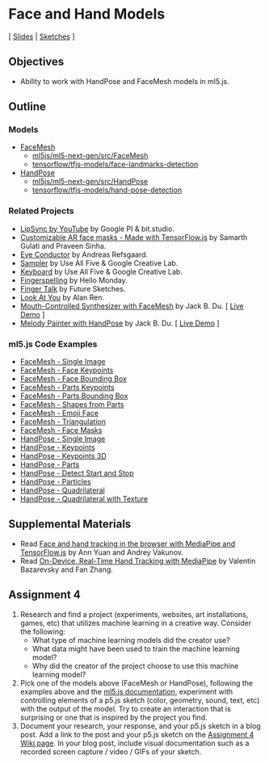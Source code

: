 # Face and Hand Models

[ [Slides](https://docs.google.com/presentation/d/1otYnpKOQG2iwVMPExmTgppvQ6aeKN2UW7HxxcGktJnc/) | [Sketches](https://editor.p5js.org/jackbdu/collections/kjuPKBzeH) ]

## Objectives

-   Ability to work with HandPose and FaceMesh models in ml5.js.

## Outline

### Models

-   [FaceMesh](https://docs.ml5js.org/#/reference/facemesh)
    -   [ml5js/ml5-next-gen/src/FaceMesh](https://github.com/ml5js/ml5-next-gen/tree/main/src/FaceMesh)
    -   [tensorflow/tfjs-models/face-landmarks-detection](https://github.com/tensorflow/tfjs-models/tree/master/face-landmarks-detection)
-   [HandPose](https://docs.ml5js.org/#/reference/handpose)
    -   [ml5js/ml5-next-gen/src/HandPose](https://github.com/ml5js/ml5-next-gen/tree/main/src/HandPose)
    -   [tensorflow/tfjs-models/hand-pose-detection](https://github.com/tensorflow/tfjs-models/tree/master/hand-pose-detection)

### Related Projects

-   [LipSync by YouTube](https://experiments.withgoogle.com/lipsync) by Google PI & bit.studio.
-   [Customizable AR face masks - Made with TensorFlow.js](https://www.youtube.com/watch?v=TpiGFaHC_5U) by Samarth Gulati and Praveen Sinha.
-   [Eye Conductor](https://www.andreasrefsgaard.dk/projects/eye-conductor/) by Andreas Refsgaard.
-   [Sampler](https://experiments.withgoogle.com/sampler) by Use All Five & Google Creative Lab.
-   [Keyboard](https://experiments.withgoogle.com/keyboard) by Use All Five & Google Creative Lab.
-   [Fingerspelling](https://www.hellomonday.com/work/fingerspelling) by Hello Monday.
-   [Finger Talk](https://www.media.mit.edu/projects/finger-talk/overview/) by Future Sketches.
-   [Look At You](https://itp.alan.ooo/classes/ml4w/look-at-you) by Alan Ren.
-   [Mouth-Controlled Synthesizer with FaceMesh](https://www.instagram.com/p/C41i1VQsfs0/) by Jack B. Du. [ [Live Demo](https://editor.p5js.org/jackbdu/full/lNFGj9ENL) ]
-   [Melody Painter with HandPose](https://www.instagram.com/p/C4WozrtsZ4r/) by Jack B. Du. [ [Live Demo](https://editor.p5js.org/jackbdu/full/jIvzImJMb) ]

### ml5.js Code Examples

-   [FaceMesh - Single Image](https://editor.p5js.org/ml5/sketches/lqQZrDJHF)
-   [FaceMesh - Face Keypoints](https://editor.p5js.org/ml5/sketches/lCurUW1TT)
-   [FaceMesh - Face Bounding Box](https://editor.p5js.org/ml5/sketches/fMCIspRD7_)
-   [FaceMesh - Parts Keypoints](https://editor.p5js.org/ml5/sketches/EjynWxazD4)
-   [FaceMesh - Parts Bounding Box](https://editor.p5js.org/ml5/sketches/F9jRILxn2)
-   [FaceMesh - Shapes from Parts](https://editor.p5js.org/ml5/sketches/6qj0M3ElM)
-   [FaceMesh - Emoji Face](https://editor.p5js.org/jackbdu/sketches/yZaBHBH6S)
-   [FaceMesh - Triangulation](https://editor.p5js.org/jackbdu/sketches/J_NYWKtT7)
-   [FaceMesh - Face Masks](https://editor.p5js.org/jackbdu/sketches/O6BB8iRHv)
-   [HandPose - Single Image](https://editor.p5js.org/ml5/sketches/8VK_l3XwE)
-   [HandPose - Keypoints](https://editor.p5js.org/ml5/sketches/QGH3dwJ1A)
-   [HandPose - Keypoints 3D](https://editor.p5js.org/jackbdu/sketches/DZoGg02Sx)
-   [HandPose - Parts](https://editor.p5js.org/ml5/sketches/DNbSiIYKB)
-   [HandPose - Detect Start and Stop](https://editor.p5js.org/ml5/sketches/W9vFFT5RM)
-   [HandPose - Particles](https://editor.p5js.org/jackbdu/sketches/4Pd5XgWtC)
-   [HandPose - Quadrilateral](https://editor.p5js.org/jackbdu/sketches/s3uqE-9fA)
-   [HandPose - Quadrilateral with Texture](https://editor.p5js.org/jackbdu/sketches/JwMBQyES3)

## Supplemental Materials

-   Read [Face and hand tracking in the browser with MediaPipe and TensorFlow.js](https://blog.tensorflow.org/2020/03/face-and-hand-tracking-in-browser-with-mediapipe-and-tensorflowjs.html) by Ann Yuan and Andrey Vakunov.
-   Read [On-Device, Real-Time Hand Tracking with MediaPipe](https://research.google/blog/on-device-real-time-hand-tracking-with-mediapipe/) by Valentin Bazarevsky and Fan Zhang.

## Assignment 4

1. Research and find a project (experiments, websites, art installations, games, etc) that utilizes machine learning in a creative way. Consider the following:
    - What type of machine learning models did the creator use?
    - What data might have been used to train the machine learning model?
    - Why did the creator of the project choose to use this machine learning model?
2. Pick one of the models above (FaceMesh or HandPose), following the examples above and the [ml5.js documentation](https://docs.ml5js.org/), experiment with controlling elements of a p5.js sketch (color, geometry, sound, text, etc) with the output of the model. Try to create an interaction that is surprising or one that is inspired by the project you find.
3. Document your research, your response, and your p5.js sketch in a blog post. Add a link to the post and your p5.js sketch on the [Assignment 4 Wiki page](https://github.com/jackbdu/Intro-ML-Arts-IMA-Summer24/wiki/Assignment-4). In your blog post, include visual documentation such as a recorded screen capture / video / GIFs of your sketch.
